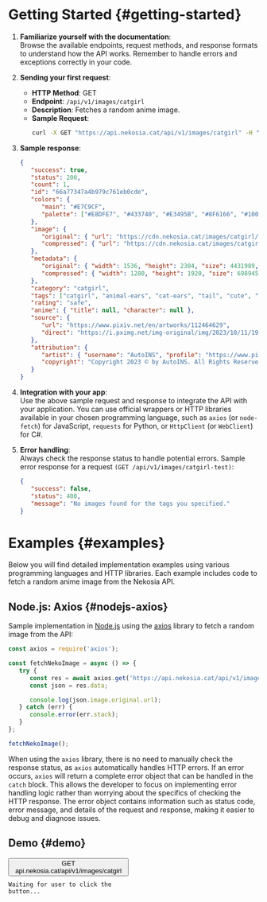 [//]: # (Title: Getting Started - Nekosia API Docs)
[//]: # (Description: Introductory guide for Nekosia API, covering setup, sending requests, and handling errors.)
[//]: # (Tags: getting started, nekosia api getting started, nekosia api docs, api introduction, api guide, nekosia tutorial, api setup, api integration, api examples)
[//]: # (Canonical: getting-started)
[//]: # (Creation date: 2024-07-29)
[//]: # (Last update: 2024-09-02)
[//]: # (Contributors: N/A)

# Getting Started {#getting-started}
1. **Familiarize yourself with the documentation**:  
   Browse the available endpoints, request methods, and response formats to understand how the API works. Remember to handle errors and exceptions correctly in your code.

2. **Sending your first request**:
   - **HTTP Method**: GET
   - **Endpoint**: `/api/v1/images/catgirl`
   - **Description**: Fetches a random anime image.
   - **Sample Request**:
     ```bash
     curl -X GET "https://api.nekosia.cat/api/v1/images/catgirl" -H "Content-Type: application/json"
     ```

3. **Sample response**:
   ```json
   {
      "success": true,
      "status": 200,
      "count": 1,
      "id": "66a77347a4b979c761eb0cde",
      "colors": {
         "main": "#E7C9CF",
         "palette": ["#E8DFE7", "#433740", "#E3495B", "#8F6166", "#100B10", "#A4AECB", "#F99E37", "#695054", "#4D537C", "#310E13", "#8485AF", "#CE7D81", "#3D1126", "#6E6D6B"]
      },
      "image": {
         "original": { "url": "https://cdn.nekosia.cat/images/catgirl/66a77347a4b979c761eb0cde.png", "extension": "png" },
         "compressed": { "url": "https://cdn.nekosia.cat/images/catgirl/66a77347a4b979c761eb0cde-compressed.jpg", "extension": "jpeg" }
      },
      "metadata": {
         "original": { "width": 1536, "height": 2304, "size": 4431989, "extension": "png" },
         "compressed": { "width": 1280, "height": 1920, "size": 698945, "extension": "jpeg" }
      },
      "category": "catgirl",
      "tags": ["catgirl", "animal-ears", "cat-ears", "tail", "cute", "young-girl", "cuteness-is-justice", "thighs", "white-thigh-high-socks", "thigh-high-socks", "red-ribbon", "long-hair"],
      "rating": "safe",
      "anime": { "title": null, "character": null },
      "source": {
         "url": "https://www.pixiv.net/en/artworks/112464629",
         "direct": "https://i.pximg.net/img-original/img/2023/10/11/19/15/45/112464629_p0.png"
      },
      "attribution": {
         "artist": { "username": "AutoINS", "profile": "https://www.pixiv.net/en/users/87833254" },
         "copyright": "Copyright 2023 © by AutoINS. All Rights Reserved."
      }
   }
   ```

4. **Integration with your app**:  
   Use the above sample request and response to integrate the API with your application.
   You can use official wrappers or HTTP libraries available in your chosen programming language, such as `axios` (or `node-fetch`) for JavaScript, `requests` for Python, or `HttpClient` (or `WebClient`) for C#.

5. **Error handling**:  
   Always check the response status to handle potential errors. Sample error response for a request `(GET /api/v1/images/catgirl-test)`:
   ```json
   {
      "success": false,
      "status": 400,
      "message": "No images found for the tags you specified."
   }
   ```


# Examples {#examples}
Below you will find detailed implementation examples using various programming languages and HTTP libraries. Each example includes code to fetch a random anime image from the Nekosia API.

## Node.js: Axios {#nodejs-axios}
Sample implementation in [Node.js](https://nodejs.org) using the [axios](https://www.npmjs.com/package/axios) library to fetch a random image from the API:

```js
const axios = require('axios');

const fetchNekoImage = async () => {
   try {
      const res = await axios.get('https://api.nekosia.cat/api/v1/images/catgirl');
      const json = res.data;

      console.log(json.image.original.url);
   } catch (err) {
      console.error(err.stack);
   }
};

fetchNekoImage();
```

When using the `axios` library, there is no need to manually check the response status, as `axios` automatically handles HTTP errors.
If an error occurs, `axios` will return a complete error object that can be handled in the `catch` block.
This allows the developer to focus on implementing error handling logic rather than worrying about the specifics of checking the HTTP response.
The error object contains information such as status code, error message, and details of the request and response, making it easier to debug and diagnose issues.

## Demo {#demo}

<div style="display: flex;">
    <div style="flex: 1; padding-right: 20px;">
        <div class="code-block">
            <button onclick="fetchNekoImage()">GET api.nekosia.cat/api/v1/images/catgirl</button>
        </div>
        <pre style="margin-top: 10px;"><code class="hljs language-json" id="response-container">Waiting for user to click the button...</code></pre>
    </div>
    <div style="flex: 1; display: flex; justify-content: center; align-items: center;">
        <img id="neko-image" style="max-width:100%;display:none;cursor:pointer;" onclick="openImageInNewTab()">
    </div>
</div>